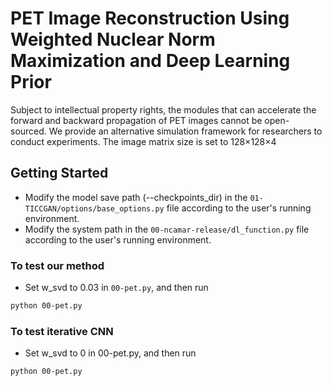 # PET Image Reconstruction Using Weighted Nuclear Norm Maximization and Deep Learning Prior

Subject to intellectual property rights, the modules that can accelerate the forward and backward propagation of PET images cannot be open-sourced. We provide an alternative simulation framework for researchers to conduct experiments. The image matrix size is set to 128×128×4

## Getting Started
- Modify the model save path (--checkpoints_dir) in the `01-TICCGAN/options/base_options.py` file according to the user's running environment.
- Modify the system path in the `00-ncamar-release/dl_function.py` file according to the user's running environment.

### To test our method
- Set w_svd to 0.03 in `00-pet.py`, and then run
```bash
python 00-pet.py
```

### To test iterative CNN
- Set w_svd to 0 in 00-pet.py, and then run
```bash
python 00-pet.py
```
